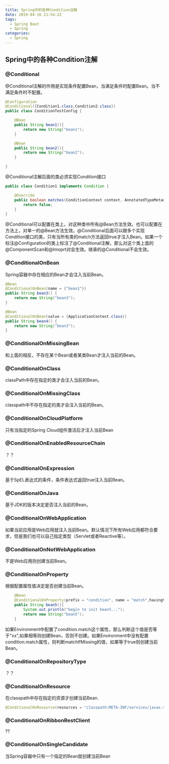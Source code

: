```yaml
---
title: Spring中的各种Condition注解
date: 2019-04-16 21:54:22
tags:
  - Spring Boot
  - Spring
categories: 
  - Spring
---
```


## Spring中的各种Condition注解

### @Conditional
@Conditional注解的作用是实现条件配置Bean，当满足条件时配置Bean。当不满足条件时不配置。

```java
@Configuration
@Conditional({Condition1.class,Condition2.class})
public class ConditionTestConfig {

    @Bean
    public String bean1(){
        return new String("bean1");
    }

    @Bean
    public String bean2(){
        return new String("bean2");
    }

}
```
<!-- more -->

@Conditional注解后面的类必须实现Condition接口

```java
public class Condition1 implements Condition {

    @Override
    public boolean matches(ConditionContext context, AnnotatedTypeMetadata metadata) {
        return false;
    }
}
```

@Conditional可以配置在类上，对这种类中所有@Bean方法生效。也可以配置在方法上，对单一的@Bean方法生效。@Conditional后面可以跟多个实现Condition接口的类，只有当所有类的match方法返回true才注入Bean。如果一个标注@Configuration的类上标注了@Conditional注解，那么对这个类上面的@ComponentScan和@Imoprt对会生效。继承的@Conditional不会生效。

### @ConditionalOnBean
Spring容器中存在相应的Bean才会注入当前Bean。

```java
@Bean
@ConditionalOnBean(name = {"bean1"})
public String bean3() {
    return new String("bean3");
}

@Bean
@ConditionalOnBean(value = {ApplicationContext.class})
public String bean4() {
    return new String("bean3");
}
```

### @ConditionalOnMissingBean
和上面的相反，不存在某个Bean或者某类Bean才注入当前的Bean。

### @ConditionalOnClass
classPath中存在指定的类才会注入当前的Bean。

### @ConditionalOnMissingClass
classpath中不存在指定的类才会注入当前的Bean。

### @ConditionalOnCloudPlatform
只有当指定的Spring Cloud组件激活后才注入当前Bean

### @ConditionalOnEnabledResourceChain
？？

### @ConditionalOnExpression
基于SpEL表达式的条件，条件表达式返回true注入当前Bean。

### @ConditionalOnJava
基于JDK的版本决定是否注入当前的Bean。

### @ConditionalOnWebApplication
如果当前应用是Web应用就注入当前Bean。默认情况下所有Web应用都符合要求，但是我们也可以自己指定类型（Servlet或者Reactive等）。

### @ConditionalOnNotWebApplication
不是Web应用则创建当前Bean。

### @ConditionalOnProperty
根据配置属性值决定是否创建当前Bean。

```java
    @Bean
    @ConditionalOnProperty(prefix = "condition", name = "match",havingValue = "xx",matchIfMissing = true)
    public String bean5(){
        System.out.println("begin to init bean5...");
        return new String("bean5");
    }
```
如果Environment中配置了condition.match这个属性，那么判断这个值是否等于"xx",如果相等则创建Bean，否则不创建。如果Environment中没有配置condition.match属性，则判断matchIfMissing的值，如果等于true则创建当前Bean。

### @ConditionalOnRepositoryType
？？

### @ConditionalOnResource
在classpath中存在指定的资源才创建当前Bean.

```java
@ConditionalOnResource(resources = "classpath:META-INF/services/javax.validation.spi.ValidationProvider")
```

### @ConditionalOnRibbonRestClient
??

### @ConditionalOnSingleCandidate
当Spring容器中只有一个指定的Bean就创建当前Bean